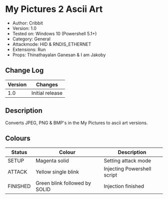 # My Pictures 2 Ascii Art
- Author: Cribbit
- Version: 1.0
- Tested on: Windows 10 (Powershell 5.1+)
- Category: General
- Attackmode: HID & RNDIS_ETHERNET
- Extensions: Run
- Props: Thinathayalan Ganesan & I am Jakoby

## Change Log
| Version | Changes         |
| ------- | --------------- |
| 1.0     | Initial release |

## Description
Converts JPEG, PNG & BMP's in the My Pictures to ascii art versions.

## Colours
| Status   | Colour                        | Description                 |
| -------- | ----------------------------- | --------------------------- |
| SETUP    | Magenta solid                 | Setting attack mode         |
| ATTACK   | Yellow single blink           | Injecting Powershell script |
| FINISHED | Green blink followed by SOLID | Injection finished          |